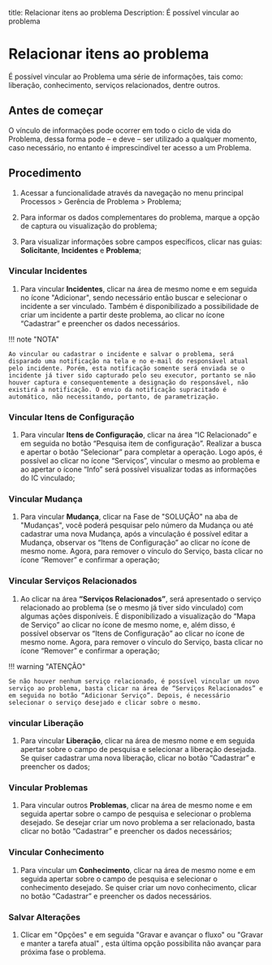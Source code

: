 title: Relacionar itens ao problema
Description: É possível vincular ao problema

# Relacionar itens ao problema


É possível vincular ao Problema uma série de informações, tais como: liberação, conhecimento, serviços relacionados, dentre outros.

## Antes de começar

O vínculo de informações pode ocorrer em todo o ciclo de vida do Problema, dessa
forma pode – e deve – ser utilizado a qualquer momento, caso necessário, no
entanto é imprescindível ter acesso a um Problema.

## Procedimento

1. Acessar a funcionalidade através da navegação no menu principal Processos \>
    Gerência de Problema \> Problema;

2.  Para informar os dados complementares do problema, marque a opção de captura
    ou visualização do problema;

3.  Para visualizar informações sobre campos específicos, clicar nas guias:
    **Solicitante**, **Incidentes** e **Problema**;

### Vincular Incidentes

1.  Para vincular **Incidentes**, clicar na área de mesmo nome e em seguida no
    ícone "Adicionar", sendo necessário então buscar e selecionar o incidente a ser
    vinculado. Também é disponibilizado a possibilidade de criar um incidente a
    partir deste problema, ao clicar no ícone “Cadastrar” e preencher os dados
    necessários.

!!! note "NOTA"

    Ao vincular ou cadastrar o incidente e salvar o problema, será disparado uma notificação na tela e no e-mail do responsável atual pelo incidente. Porém, esta notificação somente será enviada se o incidente já tiver sido capturado pelo seu executor, portanto se não houver captura e consequentemente a designação do responsável, não existirá a notificação. O envio da notificação supracitado é automático, não necessitando, portanto, de parametrização.

### Vincular Itens de Configuração

1.  Para vincular **Itens de Configuração**, clicar na área “IC Relacionado” e em
    seguida no botão “Pesquisa item de configuração”. Realizar a busca e apertar
    o botão “Selecionar” para completar a operação. Logo após, é possível ao
    clicar no ícone “Serviços”, vincular o mesmo ao problema e ao apertar o
    ícone “Info” será possível visualizar todas as informações do IC vinculado;

### Vincular Mudança

1.  Para vincular **Mudança**, clicar na Fase de "SOLUÇÃO" na aba de "Mudanças", você poderá
    pesquisar pelo número da Mudança ou até cadastrar uma nova Mudança, após a vinculação é
    possível editar a Mudança, observar os “Itens de Configuração” ao clicar no ícone de mesmo
    nome. Agora, para remover o vínculo do Serviço, basta clicar no ícone “Remover” e
    confirmar a operação;

### Vincular Serviços  Relacionados

1.  Ao clicar na área **“Serviços Relacionados”**, será apresentado o serviço
    relacionado ao problema (se o mesmo já tiver sido vinculado) com algumas
    ações disponíveis. É disponibilizado a visualização do “Mapa de Serviço” ao
    clicar no ícone de mesmo nome, e, além disso, é possível observar os “Itens
    de Configuração” ao clicar no ícone de mesmo nome. Agora, para remover o
    vínculo do Serviço, basta clicar no ícone “Remover” e confirmar a operação;

!!! warning "ATENÇÃO"

    Se não houver nenhum serviço relacionado, é possível vincular um novo serviço ao problema, basta clicar na área de “Serviços Relacionados” e em seguida no botão “Adicionar Serviço”. Depois, é necessário selecionar o serviço desejado e clicar sobre o mesmo.

### vincular Liberação

1.  Para vincular **Liberação**, clicar na área de mesmo nome e em seguida
    apertar sobre o campo de pesquisa e selecionar a liberação desejada. Se
    quiser cadastrar uma nova liberação, clicar no botão “Cadastrar” e preencher
    os dados;

### Vincular Problemas

1.  Para vincular outros **Problemas**, clicar na área de mesmo nome e em
    seguida apertar sobre o campo de pesquisa e selecionar o problema desejado.
    Se desejar criar um novo problema a ser relacionado, basta clicar no botão
    “Cadastrar” e preencher os dados necessários;

### Vincular Conhecimento

1.  Para vincular um **Conhecimento**, clicar na área de mesmo nome e em seguida
    apertar sobre o campo de pesquisa e selecionar o conhecimento desejado. Se
    quiser criar um novo conhecimento, clicar no botão “Cadastrar” e preencher
    os dados necessários.

### Salvar Alterações

1. Clicar em "Opções" e em seguida "Gravar e avançar o fluxo" ou "Gravar e manter a tarefa atual" , esta última opção possibilita não avançar para próxima fase o problema.

<!-- !!! tip "About"
    <b>Product/Version:</b> CITSmart | 9.00 &nbsp;&nbsp;
    <b>Updated:</b>01/30/2021 – Larissa Lourenço
